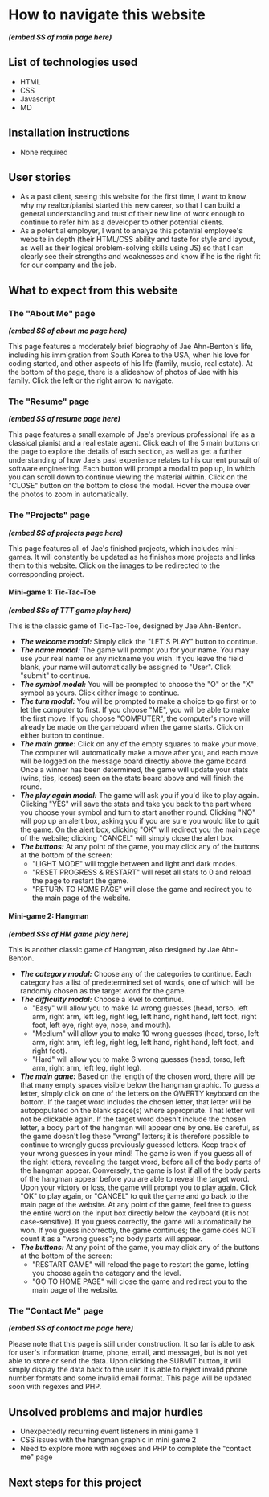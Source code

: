 # How to navigate this website

***(embed SS of main page here)***

## List of technologies used
- HTML
- CSS
- Javascript
- MD

## Installation instructions
- None required

## User stories
- As a past client, seeing this website for the first time, I want to know why my realtor/pianist started this new career, so that I can build a general understanding and trust of their new line of work enough to continue to refer him as a developer to other potential clients.
- As a potential employer, I want to analyze this potential employee's website in depth (their HTML/CSS ability and taste for style and layout, as well as their logical problem-solving skills using JS) so that I can clearly see their strengths and weaknesses and know if he is the right fit for our company and the job.

## What to expect from this website

### The "About Me" page

***(embed SS of about me page here)***

This page features a moderately brief biography of Jae Ahn-Benton's life, including his immigration from South Korea to the USA, when his love for coding started, and other aspects of his life (family, music, real estate). At the bottom of the page, there is a slideshow of photos of Jae with his family. Click the left or the right arrow to navigate.

### The "Resume" page
***(embed SS of resume page here)***

This page features a small example of Jae's previous professional life as a classical pianist and a real estate agent. Click each of the 5 main buttons on the page to explore the details of each section, as well as get a further understanding of how Jae's past experience relates to his current pursuit of software engineering. Each button will prompt a modal to pop up, in which you can scroll down to continue viewing the material within. Click on the "CLOSE" button on the bottom to close the modal. Hover the mouse over the photos to zoom in automatically.

### The "Projects" page
***(embed SS of projects page here)***

This page features all of Jae's finished projects, which includes mini-games. It will constantly be updated as he finishes more projects and links them to this website. Click on the images to be redirected to the corresponding project.

#### Mini-game 1: Tic-Tac-Toe
***(embed SSs of TTT game play here)***

This is the classic game of Tic-Tac-Toe, designed by Jae Ahn-Benton.

- ***The welcome modal:*** Simply click the "LET'S PLAY" button to continue.
- ***The name modal:*** The game will prompt you for your name. You may use your real name or any nickname you wish. If you leave the field blank, your name will automatically be assigned to "User". Click "submit" to continue.
- ***The symbol modal:*** You will be prompted to choose the "O" or the "X" symbol as yours. Click either image to continue.
- ***The turn modal:*** You will be prompted to make a choice to go first or to let the computer to first. If you choose "ME", you will be able to make the first move. If you choose "COMPUTER", the computer's move will already be made on the gameboard when the game starts. Click on either button to continue.
- ***The main game:*** Click on any of the empty squares to make your move. The computer will automatically make a move after you, and each move will be logged on the message board directly above the game board. Once a winner has been determined, the game will update your stats (wins, ties, losses) seen on the stats board above and will finish the round.
- ***The play again modal:*** The game will ask you if you'd like to play again. Clicking "YES" will save the stats and take you back to the part where you choose your symbol and turn to start another round. Clicking "NO" will pop up an alert box, asking you if you are sure you would like to quit the game. On the alert box, clicking "OK" will redirect you the main page of the website; clicking "CANCEL" will simply close the alert box.
- ***The buttons:*** At any point of the game, you may click any of the buttons at the bottom of the screen:
    - "LIGHT MODE" will toggle between and light and dark modes.
    - "RESET PROGRESS & RESTART" will reset all stats to 0 and reload the page to restart the game.
    - "RETURN TO HOME PAGE" will close the game and redirect you to the main page of the website.

#### Mini-game 2: Hangman
***(embed SSs of HM game play here)***

This is another classic game of Hangman, also designed by Jae Ahn-Benton.

- ***The category modal:*** Choose any of the categories to continue. Each category has a list of predetermined set of words, one of which will be randomly chosen as the target word for the game.
- ***The difficulty modal:*** Choose a level to continue.
    - "Easy" will allow you to make 14 wrong guesses (head, torso, left arm, right arm, left leg, right leg, left hand, right hand, left foot, right foot, left eye, right eye, nose, and mouth).
    - "Medium" will allow you to make 10 wrong guesses (head, torso, left arm, right arm, left leg, right leg, left hand, right hand, left foot, and right foot).
    - "Hard" will allow you to make 6 wrong guesses (head, torso, left arm, right arm, left leg, right leg).
- ***The main game:*** Based on the length of the chosen word, there will be that many empty spaces visible below the hangman graphic. To guess a letter, simply click on one of the letters on the QWERTY keyboard on the bottom. If the target word includes the chosen letter, that letter will be autopopulated on the blank space(s) where appropriate. That letter will not be clickable again. If the target word doesn't include the chosen letter, a body part of the hangman will appear one by one. Be careful, as the game doesn't log these "wrong" letters; it is therefore possible to continue to wrongly guess previously guessed letters. Keep track of your wrong guesses in your mind! The game is won if you guess all of the right letters, revealing the target word, before all of the body parts of the hangman appear. Conversely, the game is lost if all of the body parts of the hangman appear before you are able to reveal the target word. Upon your victory or loss, the game will prompt you to play again. Click "OK" to play again, or "CANCEL" to quit the game and go back to the main page of the website. At any point of the game, feel free to guess the entire word on the input box directly below the keyboard (it is not case-sensitive). If you guess correctly, the game will automatically be won. If you guess incorrectly, the game continues; the game does NOT count it as a "wrong guess"; no body parts will appear.
- ***The buttons:*** At any point of the game, you may click any of the buttons at the bottom of the screen:
    - "RESTART GAME" will reload the page to restart the game, letting you choose again the category and the level.
    - "GO TO HOME PAGE" will close the game and redirect you to the main page of the website.

### The "Contact Me" page
***(embed SS of contact me page here)***

Please note that this page is still under construction. It so far is able to ask for user's information (name, phone, email, and message), but is not yet able to store or send the data. Upon clicking the SUBMIT button, it will simply display the data back to the user. It is able to reject invalid phone number formats and some invalid email format. This page will be updated soon with regexes and PHP. 

## Unsolved problems and major hurdles
- Unexpectedly recurring event listeners in mini game 1
- CSS issues with the hangman graphic in mini game 2
- Need to explore more with regexes and PHP to complete the "contact me" page

## Next steps for this project